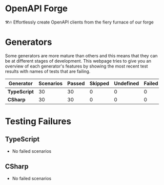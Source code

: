 # OpenAPI Forge

⚒️🔥 Effortlessly create OpenAPI clients from the fiery furnace of our forge

# Generators

Some generators are more mature than others and this means that they can be at different stages of development. This webpage tries to give you an overview of each generator's features by showing the most recent test results with names of tests that are failing.

[comment]: <> (Do not modify the text between the two MARKERs or the MARKERs themselves, it is auto-generated in the updateWebpage.yml workflow)
[MARKER]: <> (START OF GENERATOR TESTING TABLE)

| Generator      | Scenarios | Passed | Skipped | Undefined | Failed | Time  |
| -------------- | --------- | ------ | ------- | --------- | ------ | ----- |
| **TypeScript** | 30        | 30     | 0       | 0         | 0      | 1m00s |
| **CSharp**     | 30        | 30     | 0       | 0         | 0      | 53s   |

[MARKER]: <> (END OF GENERATOR TESTING TABLE)

# Testing Failures

[comment]: <> (Do not modify the text between the two MARKERs or the MARKERs themselves, it is auto-generated in the updateWebpage.yml workflow)
[MARKER]: <> (START OF GENERATOR TESTING FAILURES)

## TypeScript

- No failed scenarios

## CSharp

- No failed scenarios

[MARKER]: <> (END OF GENERATOR TESTING FAILURES)
